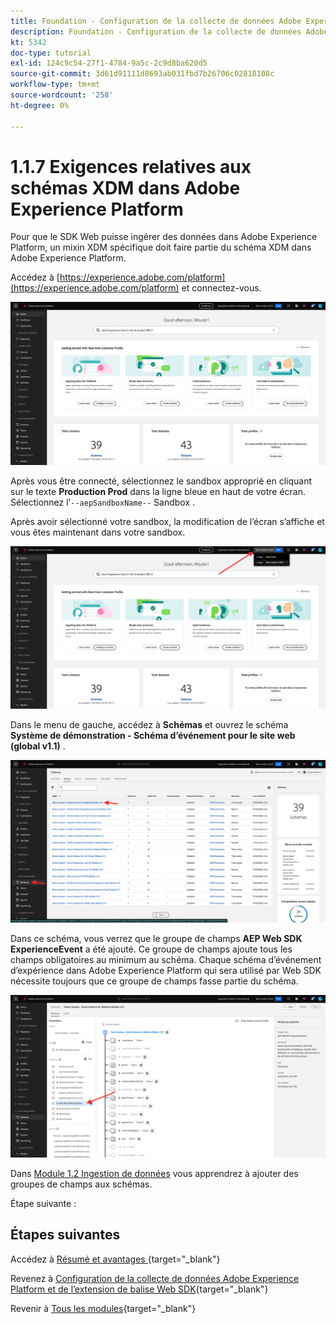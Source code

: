 ```yaml
---
title: Foundation - Configuration de la collecte de données Adobe Experience Platform et de l’extension Web SDK - Exigences du schéma XDM dans Adobe Experience Platform
description: Foundation - Configuration de la collecte de données Adobe Experience Platform et de l’extension Web SDK - Exigences du schéma XDM dans Adobe Experience Platform
kt: 5342
doc-type: tutorial
exl-id: 124c9c54-27f1-4784-9a5c-2c9d8ba620d5
source-git-commit: 3d61d91111d8693ab031fbd7b26706c02818108c
workflow-type: tm+mt
source-wordcount: '258'
ht-degree: 0%

---
```


# 1.1.7 Exigences relatives aux schémas XDM dans Adobe Experience Platform

Pour que le SDK Web puisse ingérer des données dans Adobe Experience Platform, un mixin XDM spécifique doit faire partie du schéma XDM dans Adobe Experience Platform.

Accédez à [https://experience.adobe.com/platform](https://experience.adobe.com/platform) et connectez-vous.

![ Débogueur AEP ](./images/exp1.png)

Après vous être connecté, sélectionnez le sandbox approprié en cliquant sur le texte **Production Prod** dans la ligne bleue en haut de votre écran. Sélectionnez l’`--aepSandboxName--` Sandbox .

Après avoir sélectionné votre sandbox, la modification de l’écran s’affiche et vous êtes maintenant dans votre sandbox.

![ Débogueur AEP ](./images/exp2.png)

Dans le menu de gauche, accédez à **Schémas** et ouvrez le schéma **Système de démonstration - Schéma d’événement pour le site web (global v1.1)** .

![ Débogueur AEP ](./images/exp3.png)

Dans ce schéma, vous verrez que le groupe de champs **AEP Web SDK ExperienceEvent** a été ajouté. Ce groupe de champs ajoute tous les champs obligatoires au minimum au schéma. Chaque schéma d’événement d’expérience dans Adobe Experience Platform qui sera utilisé par Web SDK nécessite toujours que ce groupe de champs fasse partie du schéma.

![ Débogueur AEP ](./images/exp4.png)

Dans [Module 1.2 Ingestion de données](./../dc1.2/data-ingestion.md) vous apprendrez à ajouter des groupes de champs aux schémas.

Étape suivante :

## Étapes suivantes

Accédez à [ Résumé et avantages ](./summary.md){target="_blank"}

Revenez à [Configuration de la collecte de données Adobe Experience Platform et de l’extension de balise Web SDK](./data-ingestion-launch-web-sdk.md){target="_blank"}

Revenir à [Tous les modules](./../../../../overview.md){target="_blank"}
